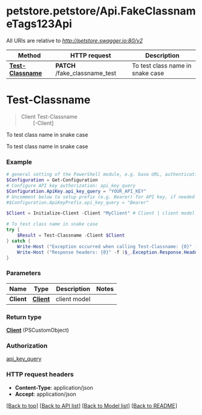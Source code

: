 # petstore.petstore/Api.FakeClassnameTags123Api

All URIs are relative to *http://petstore.swagger.io:80/v2*

Method | HTTP request | Description
------------- | ------------- | -------------
[**Test-Classname**](FakeClassnameTags123Api.md#Test-Classname) | **PATCH** /fake_classname_test | To test class name in snake case


<a name="Test-Classname"></a>
# **Test-Classname**
> Client Test-Classname<br>
> &nbsp;&nbsp;&nbsp;&nbsp;&nbsp;&nbsp;&nbsp;&nbsp;[-Client] <PSCustomObject><br>

To test class name in snake case

To test class name in snake case

### Example
```powershell
# general setting of the PowerShell module, e.g. base URL, authentication, etc
$Configuration = Get-Configuration
# Configure API key authorization: api_key_query
$Configuration.ApiKey.api_key_query = "YOUR_API_KEY"
# Uncomment below to setup prefix (e.g. Bearer) for API key, if needed
#$Configuration.ApiKeyPrefix.api_key_query = "Bearer"

$Client = Initialize-Client -Client "MyClient" # Client | client model

# To test class name in snake case
try {
    $Result = Test-Classname -Client $Client
} catch {
    Write-Host ("Exception occurred when calling Test-Classname: {0}" -f ($_.ErrorDetails | ConvertFrom-Json))
    Write-Host ("Response headers: {0}" -f ($_.Exception.Response.Headers | ConvertTo-Json))
}
```

### Parameters

Name | Type | Description  | Notes
------------- | ------------- | ------------- | -------------
 **Client** | [**Client**](Client.md)| client model | 

### Return type

[**Client**](Client.md) (PSCustomObject)

### Authorization

[api_key_query](../README.md#api_key_query)

### HTTP request headers

 - **Content-Type**: application/json
 - **Accept**: application/json

[[Back to top]](#) [[Back to API list]](../README.md#documentation-for-api-endpoints) [[Back to Model list]](../README.md#documentation-for-models) [[Back to README]](../README.md)


